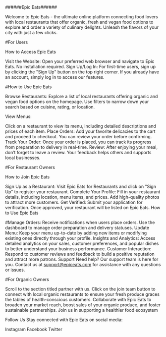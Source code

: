 ######Epic Eats######

Welcome to Epic Eats - the ultimate online platform connecting food lovers with local restaurants that offer organic, fresh and vegan food options to explore and order a variety of culinary delights. Unleash the flavors of your city with just a few clicks.

#For Users

How to Access Epic Eats

Visit the Website: Open your preferred web browser and navigate to Epic Eats. No installation required. Sign Up/Log In: For first-time users, sign up by clicking the "Sign Up" button on the top right corner. If you already have an account, simply log in to access our features.

#How to Use Epic Eats

Browse Restaurants: Explore a list of local restaurants offering organic and vegan food options on the homepage. Use filters to narrow down your search based on cuisine, rating, or location.

View Menus:

Click on a restaurant to view its menu, including detailed descriptions and prices of each item. Place Orders: Add your favorite delicacies to the cart and proceed to checkout. You can review your order before confirming. Track Your Order: Once your order is placed, you can track its progress from preparation to delivery in real-time. Review: After enjoying your meal, don’t forget to leave a review. Your feedback helps others and supports local businesses.

#For Restaurant Owners

How to Join Epic Eats

Sign Up as a Restaurant: Visit Epic Eats for Restaurants and click on "Sign Up" to register your restaurant. Complete Your Profile: Fill in your restaurant details, including location, menu items, and prices. Add high-quality photos to attract more customers. Get Verified: Submit your application for verification. Once approved, your restaurant will be listed on Epic Eats. How to Use Epic Eats

#Manage Orders: Receive notifications when users place orders. Use the dashboard to manage order preparation and delivery statuses. Update Menu: Keep your menu up-to-date by adding new items or modifying existing ones directly through your profile. Insights and Analytics: Access detailed analytics on your sales, customer preferences, and popular dishes to better understand your business performance. Customer Interaction: Respond to customer reviews and feedback to build a positive reputation and attract more patrons. Support Need help? Our support team is here for you. Contact us at support@epiceats.com for assistance with any questions or issues.


#For Organic Owners

Scroll to the section titled partner with us. Click on the join team button to connect with local organic restaurants to ensure your fresh produce graces the tables of health-conscious customers. Collaborate with Epic Eats to broaden your market reach, boost sales of your organic produce, and foster sustainable partnerships. Join us in supporting a healthier food ecosystem


Follow Us Stay connected with Epic Eats on social media:

Instagram Facebook Twitter
